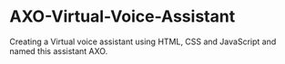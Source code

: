# AXO-Virtual-Voice-Assistant
Creating a Virtual voice assistant using HTML, CSS and JavaScript and named this assistant AXO.
